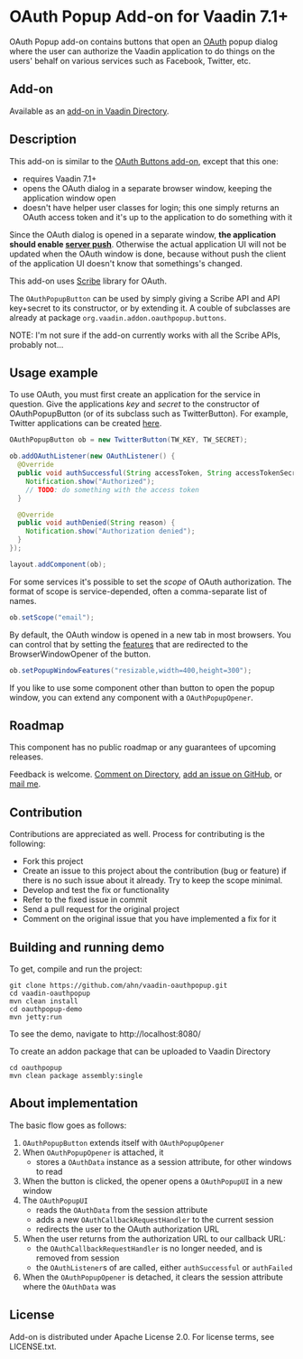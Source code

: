 # OAuth Popup Add-on for Vaadin 7.1+

OAuth Popup add-on contains buttons that open an
[OAuth](http://en.wikipedia.org/wiki/OAuth) popup dialog where the user
can authorize the Vaadin application to do things on the users' behalf on
various services such as Facebook, Twitter, etc.

<!--
## Online demo

Try the [OAuth Popup add-on demo](http://130.230.142.91:8080/oauthpopup/).
-->

## Add-on

Available as an [add-on in Vaadin
Directory](http://vaadin.com/addon/oauth-popup-add-on).


## Description

This add-on is similar to the [OAuth Buttons add-on](http://vaadin.com/addon/oauth-buttons), except that this one:

- requires Vaadin 7.1+
- opens the OAuth dialog in a separate browser window, keeping the application window open
- doesn't have helper user classes for login; this one simply returns an OAuth access token and it's up to the application to do something with it

Since the OAuth dialog is opened in a separate window,
**the application should enable [server push](https://vaadin.com/book/vaadin7/-/page/advanced.push.html)**.
Otherwise the actual application UI will not be updated when the OAuth window is done,
because without push the client of the application UI doesn't know that somethings's changed.

This add-on uses [Scribe](https://github.com/fernandezpablo85/scribe-java/) library for OAuth.

The `OAuthPopupButton` can be used by simply giving a Scribe API and API key+secret to its constructor, or by extending it.
A couble of subclasses are already at package `org.vaadin.addon.oauthpopup.buttons`.

NOTE: I'm not sure if the add-on currently works with all the Scribe APIs, probably not...


## Usage example

To use OAuth, you must first create an application for the service in question.
Give the applications *key* and *secret* to the constructor of OAuthPopupButton (or of its subclass such as TwitterButton).
For example, Twitter applications can be created [here](https://dev.twitter.com/apps).

```java
OAuthPopupButton ob = new TwitterButton(TW_KEY, TW_SECRET);

ob.addOAuthListener(new OAuthListener() {
  @Override
  public void authSuccessful(String accessToken, String accessTokenSecret) {
    Notification.show("Authorized");
    // TODO: do something with the access token
  }

  @Override
  public void authDenied(String reason) {
    Notification.show("Authorization denied");
  }
});

layout.addComponent(ob);

```

For some services it's possible to set the *scope* of OAuth authorization.
The format of scope is service-depended, often a comma-separate list of names.

```java
ob.setScope("email");
```

By default, the OAuth window is opened in a new tab in most browsers.
You can control that by setting the [features](https://vaadin.com/book/vaadin7/-/page/advanced.html)
that are redirected to the BrowserWindowOpener of the button.

```java
ob.setPopupWindowFeatures("resizable,width=400,height=300");
```

If you like to use some component other than button to open the popup window,
you can extend any component with a `OAuthPopupOpener`.

## Roadmap

This component has no public roadmap or any guarantees of upcoming releases.

Feedback is welcome. [Comment on Directory](http://vaadin.com/addon/oauth-popup), [add an issue on GitHub](https://github.com/ahn/vaadin-oauthpopup/issues/), or [mail me](mailto:anttihn@gmail.com).


## Contribution

Contributions are appreciated as well. Process for contributing is the following:

- Fork this project
- Create an issue to this project about the contribution (bug or feature) if there is no such issue about it already. Try to keep the scope minimal.
- Develop and test the fix or functionality
- Refer to the fixed issue in commit
- Send a pull request for the original project
- Comment on the original issue that you have implemented a fix for it


## Building and running demo

To get, compile and run the project:

    git clone https://github.com/ahn/vaadin-oauthpopup.git
    cd vaadin-oauthpopup
    mvn clean install
    cd oauthpopup-demo
    mvn jetty:run

To see the demo, navigate to http://localhost:8080/

To create an addon package that can be uploaded to Vaadin Directory

    cd oauthpopup
    mvn clean package assembly:single

## About implementation

The basic flow goes as follows:

1. `OAuthPopupButton` extends itself with `OAuthPopupOpener`
1. When `OAuthPopupOpener` is attached, it
    * stores a `OAuthData` instance as a session attribute, for other windows to read
2. When the button is clicked, the opener opens a `OAuthPopupUI` in a new window
3. The `OAuthPopupUI`
    * reads the `OAuthData` from the session attribute
    * adds a new `OAuthCallbackRequestHandler` to the current session
    * redirects the user to the OAuth authorization URL
4. When the user returns from the authorization URL to our callback URL:
    * the `OAuthCallbackRequestHandler` is no longer needed, and is removed from session
    * the `OAuthListener`s of are called, either `authSuccessful` or `authFailed` 
5. When the `OAuthPopupOpener` is detached, it clears the session attribute where the `OAuthData` was


## License

Add-on is distributed under Apache License 2.0. For license terms, see LICENSE.txt.




